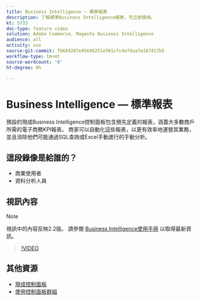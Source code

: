 ```yaml
---
title: Business Intelligence — 標準報表
description: 了解標準Business Intelligence報表，可立即使用。
kt: 5733
doc-type: feature video
solution: Adobe Commerce, Magento Business Intelligence
audience: all
activity: use
source-git-commit: fb684287e45698251e501cfc4efdaa7a187417b5
workflow-type: tm+mt
source-wordcount: '0'
ht-degree: 0%

---
```



# Business Intelligence — 標準報表

預設的現成Business Intelligence控制面板包含預先定義的報表，涵蓋大多數商戶所需的電子商務KPI報表。 商家可以自動化這些報表，以更有效率地運營其業務，並且消除他們可能通過SQL查詢或Excel手動進行的手動分析。

## 這段錄像是給誰的？

- 商業使用者
- 資料分析人員

## 視訊內容

>[!NOTE]
>
>視訊中的內容反映2.2版。 請參閱 [Business Intelligence使用手冊](https://docs.magento.com/mbi/) 以取得最新資訊。

>[!VIDEO](https://video.tv.adobe.com/v/35987?quality=12&learn=on)

## 其他資源

- [現成控制面板](https://docs.magento.com/mbi/data-user/dashboards/dashboards-pro.html)
- [使用控制面板群組](https://docs.magento.com/mbi/data-user/dashboards/using-dashboard-groups.html)

